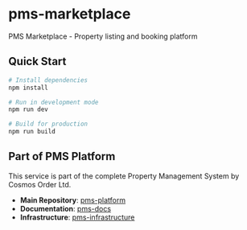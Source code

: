 # pms-marketplace

PMS Marketplace - Property listing and booking platform

## Quick Start

```bash
# Install dependencies
npm install

# Run in development mode
npm run dev

# Build for production
npm run build
```

## Part of PMS Platform

This service is part of the complete Property Management System by Cosmos Order Ltd.

- **Main Repository**: [pms-platform](https://github.com/Cosmos-Order-Ltd/pms-platform)
- **Documentation**: [pms-docs](https://github.com/Cosmos-Order-Ltd/pms-docs)
- **Infrastructure**: [pms-infrastructure](https://github.com/Cosmos-Order-Ltd/pms-infrastructure)
